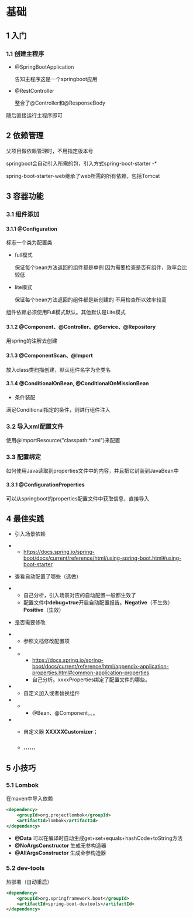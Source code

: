 # 基础

## 1 入门

### 1.1 创建主程序

* @SpringBootApplication

  告知主程序这是一个springboot应用

* @RestController

  整合了@Controller和@ResponseBody

随后直接运行主程序即可

## 2 依赖管理

父项目做依赖管理时，不用指定版本号

springboot会自动引入所需的包，引入方式spring-boot-starter -*

spring-boot-starter-web继承了web所需的所有依赖，包括Tomcat

## 3 容器功能

### 3.1 组件添加

#### 3.1.1 @Configuration

标志一个类为配置类

 * full模式

   保证每个bean方法返回的组件都是单例 因为需要检查是否有组件，效率会比较低

 * lite模式

   保证每个bean方法返回的组件都是新创建的 不用检查所以效率较高

组件依赖必须使用Full模式默认。其他默认是Lite模式

#### 3.1.2 @Component、@Controller、@Service、@Repository

用spring的注解去创建

#### 3.1.3 @ComponentScan、@Import

放入class类扫描创建，默认组件名字为全类名

#### 3.1.4 @ConditionalOnBean, @ConditionalOnMissionBean

* 条件装配

满足Conditional指定的条件，则进行组件注入

### 3.2 导入xml配置文件

使用@ImportResource("classpath:*.xml")来配置

### 3.3 配置绑定

如何使用Java读取到properties文件中的内容，并且把它封装到JavaBean中

#### 3.3.1 @ConfigurationProperties

可以从springboot的properties配置文件中获取信息，直接导入

## 4 最佳实践

- 引入场景依赖

- - https://docs.spring.io/spring-boot/docs/current/reference/html/using-spring-boot.html#using-boot-starter

- 查看自动配置了哪些（选做）

- - 自己分析，引入场景对应的自动配置一般都生效了
  - 配置文件中**debug=true**开启自动配置报告。**Negative**（不生效）**Positive**（生效）

- 是否需要修改

- - 参照文档修改配置项

- - - https://docs.spring.io/spring-boot/docs/current/reference/html/appendix-application-properties.html#common-application-properties
    - 自己分析。xxxxProperties绑定了配置文件的哪些。

- - 自定义加入或者替换组件

- - - @Bean、@Component。。。

- - 自定义器  **XXXXXCustomizer**；

  - ### ......

## 5 小技巧

### 5.1 Lombok

在maven中导入依赖

```xml
<dependency>
    <groupId>org.projectlombok</groupId>
    <artifactId>lombok</artifactId>
</dependency>
```

* **@Data** 可以在编译时自动生成get+set+equals+hashCode+toString方法
* **@NoArgsConstructor** 生成无参构造器
* **@AllArgsConstructor** 生成全参构造器

### 5.2 dev-tools

热部署（自动重启）

```xml
<dependency>
    <groupId>org.springframework.boot</groupId>
    <artifactId>spring-boot-devtools</artifactId>
</dependency>
```



